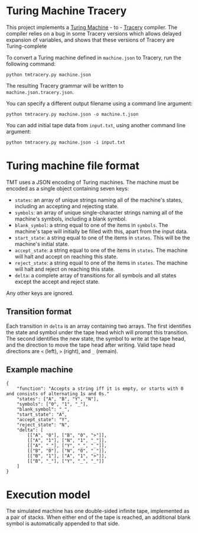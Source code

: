 # Turing Machine Tracery

This project implements a [Turing Machine](https://en.wikipedia.org/wiki/Turing_Machine) - to - [Tracery](http://tracery.io) compiler. The compiler relies on a bug in some Tracery versions which allows delayed expansion of variables, and shows that these versions of Tracery are Turing-complete

To convert a Turing machine defined in `machine.json` to Tracery, run the following command:

```
python tmtracery.py machine.json
```

The resulting Tracery grammar will be written to `machine.json.tracery.json`.

You can specify a different output filename using a command line argument:

```
python tmtracery.py machine.json -o machine.t.json
```

You can add initial tape data from `input.txt`, using another command line argument:

```
python tmtracery.py machine.json -i input.txt
```

# Turing machine file format

TMT uses a JSON encoding of Turing machines.
The machine must be encoded as a single object containing seven keys:

* `states`: an array of unique strings naming all of the machine's states, including an accepting and rejecting state.
* `symbols`: an array of unique single-character strings naming all of the machine's symbols, including a blank symbol.
* `blank_symbol`: a string equal to one of the items in `symbols`. The machine's tape will initially be filled with this, apart from the input data.
* `start_state`: a string equal to one of the items in `states`. This will be the machine's initial state.
* `accept_state`: a string equal to one of the items in `states`. The machine will halt and accept on reaching this state.
* `reject_state`: a string equal to one of the items in `states`. The machine will halt and reject on reaching this state.
* `delta`: a complete array of transitions for all symbols and all states except the accept and reject state.

Any other keys are ignored.

## Transition format

Each transition in `delta` is an array containing two arrays.
The first identifies the state and symbol under the tape head which will prompt this transition.
The second identifies the new state, the symbol to write at the tape head, and the direction to move the tape head after writing.
Valid tape head directions are `<` (left), `>` (right), and `_` (remain).

## Example machine

```
{
    "function": "Accepts a string iff it is empty, or starts with 0 and consists of alternating 1s and 0s."
    "states": ["A", "B", "Y", "N"],
    "symbols": ["0", "1", "_"],
    "blank_symbol": "_",
    "start_state": "A",
    "accept_state": "Y",
    "reject_state": "N",
    "delta": [
		[["A", "0"], ["B", "0", ">"]],
		[["A", "1"], ["N", "1", "_"]],
		[["A", "_"], ["Y", "_", "_"]],
		[["B", "0"], ["N", "0", "_"]],
		[["B", "1"], ["A", "1", ">"]],
		[["B", "_"], ["Y", "_", "_"]]
	]
}
```

# Execution model

The simulated machine has one double-sided infinite tape, implemented as a pair of stacks.
When either end of the tape is reached, an additional blank symbol is automatically appended to that side.

